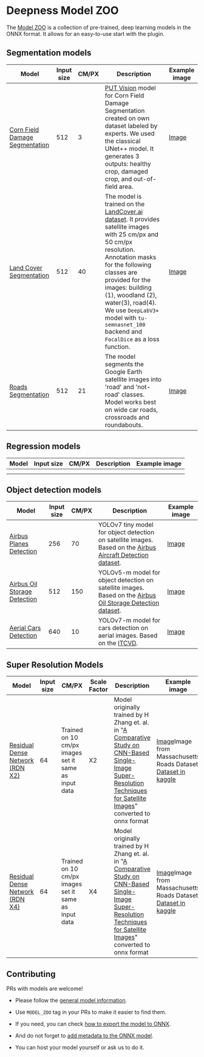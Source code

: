 # Deepness Model ZOO

The [Model ZOO](https://chmura.put.poznan.pl/s/2pJk4izRurzQwu3) is a collection of pre-trained, deep learning models in the ONNX format. It allows for an easy-to-use start with the plugin.

## Segmentation models

| Model                                                                            | Input size | CM/PX | Description                                                                                                                                                                                                                                                                                                                                                                         | Example image |
|----------------------------------------------------------------------------------|------------|-------|-------------------------------------------------------------------------------------------------------------------------------------------------------------------------------------------------------------------------------------------------------------------------------------------------------------------------------------------------------------------------------------|---------------------------------------------------------|
| [Corn Field Damage Segmentation](https://chmura.put.poznan.pl/s/abWFTVYSDIcncWs) | 512        | 3     | [PUT Vision](https://putvision.github.io/) model for Corn Field Damage Segmentation created on own dataset labeled by experts. We used the classical UNet++ model. It generates 3 outputs: healthy crop, damaged crop, and out-of-field area.                                                                                                                                       | [Image](https://chmura.put.poznan.pl/s/i5WVmcfqPNdBTAQ) | 
| [Land Cover Segmentation](https://chmura.put.poznan.pl/s/PnAFJw27uneROkV)        | 512        | 40    | The model is trained on the [LandCover.ai dataset](https://landcover.ai.linuxpolska.com/). It provides satellite images with 25 cm/px and 50 cm/px resolution. Annotation masks for the following classes are provided for the images: building (1), woodland (2), water(3), road(4). We use `DeepLabV3+` model with `tu-semnasnet_100` backend and `FocalDice` as a loss function. | [Image](https://chmura.put.poznan.pl/s/Xa29vnieNQTvSt5) |
| [Roads Segmentation](https://chmura.put.poznan.pl/s/y6S3CmodPy1fYYz)             | 512        | 21    | The model segments the Google Earth satellite images into 'road' and 'not-road' classes. Model works best on wide car roads, crossroads and roundabouts.                                                                                                                                                                                                                            | [Image](https://chmura.put.poznan.pl/s/rln6mpbjpsXWpKg) |

## Regression models

| Model   | Input size | CM/PX | Description | Example image |
|---------|---|---|---|---|
|         |  |  |  |  |
|         |  |  |  |  |

## Object detection models

| Model                                                                          | Input size | CM/PX | Description                                                                                                                                                                                   | Example image                                           |
|--------------------------------------------------------------------------------|------------|-------|-----------------------------------------------------------------------------------------------------------------------------------------------------------------------------------------------|---------------------------------------------------------|
| [Airbus Planes Detection](https://chmura.put.poznan.pl/s/bBIJ5FDPgyQvJ49)      | 256        | 70    | YOLOv7 tiny model for object detection on satellite images. Based on the [Airbus Aircraft Detection dataset](https://www.kaggle.com/datasets/airbusgeo/airbus-aircrafts-sample-dataset).      | [Image](https://chmura.put.poznan.pl/s/VfLmcWhvWf0UJfI) |
| [Airbus Oil Storage Detection](https://chmura.put.poznan.pl/s/gMundpKsYUC7sNb) | 512        | 150   | YOLOv5-m model for object detection on satellite images. Based on the [Airbus Oil Storage Detection dataset](https://www.kaggle.com/datasets/airbusgeo/airbus-oil-storage-detection-dataset). | [Image](https://chmura.put.poznan.pl/s/T3pwaKlbFDBB2C3) |
| [Aerial Cars Detection](https://chmura.put.poznan.pl/s/vgOeUN4H4tGsrGm)        | 640        | 10    | YOLOv7-m model for cars detection on aerial images. Based on the [ITCVD](https://arxiv.org/pdf/1801.07339.pdf).                                                                               | [Image](https://chmura.put.poznan.pl/s/cPzw1mkXlprSUIJ) |

## Super Resolution Models
| Model                                                                          | Input size | CM/PX | Scale Factor |Description                                                                                                                                                                                   | Example image                                           |
|--------------------------------------------------------------------------------|------------|-------|------|-----------------------------------------------------------------------------------------------------------------------------------------------------------------------------------------------|---------------------------------------------------------|
|[Residual Dense Network (RDN X2)](#)      |64      |Trained on 10 cm/px images set it same as input data   | X2 |   Model originally trained by H Zhang et. al. in "[A Comparative Study on CNN-Based Single-Image Super-Resolution Techniques for Satellite Images](https://github.com/farahmand-m/satellite-image-super-resolution)" converted to onnx format   | [Image](#)Image from Massachusetts Roads Dataset [Dataset in kaggle](https://www.kaggle.com/datasets/balraj98/massachusetts-roads-dataset) |
|[Residual Dense Network (RDN X4)](#)      |64      |Trained on 10 cm/px images set it same as input data   | X4 |   Model originally trained by H Zhang et. al. in "[A Comparative Study on CNN-Based Single-Image Super-Resolution Techniques for Satellite Images](https://github.com/farahmand-m/satellite-image-super-resolution)" converted to onnx format   | [Image](#)Image from Massachusetts Roads Dataset [Dataset in kaggle](https://www.kaggle.com/datasets/balraj98/massachusetts-roads-dataset) |


## Contributing

PRs with models are welcome! 

* Please follow the [general model information](https://qgis-plugin-deepness.readthedocs.io/en/latest/creators/creators_description_classes.html).

* Use `MODEL_ZOO` tag in your PRs to make it easier to find them.

* If you need, you can check [how to export the model to ONNX](https://qgis-plugin-deepness.readthedocs.io/en/latest/creators/creators_example_onnx_model.html).

* And do not forget to [add metadata to the ONNX model](https://qgis-plugin-deepness.readthedocs.io/en/latest/creators/creators_add_metadata_to_model.html). 

* You can host your model yourself or ask us to do it.
